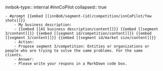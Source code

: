 innbok-type:: internal
#innCoPilot
collapsed:: true

	- #prompt {{embed [[innBoK/segment-(id)/competition/innCoPilot/few shots]]}}
		- My business description:
		- {{embed [[AI business description/content]]}} {{embed [[segment 3/content]]}} {{embed [[segment id/competition/content]]}} {{embed [[segment 3/content]]}} {{embed [[segment id/market size/content]]}}
		- Action:
		- Propose segment 3/competition: Entities or organizations or people who are trying to solve the same problems. For the same clients.
		- Answer:
		- Please write your respons in a MarkDown code box.
